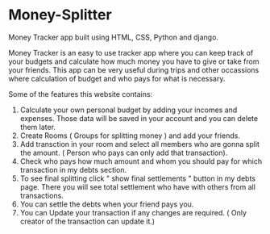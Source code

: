 # Money-Splitter
Money Tracker app built using HTML, CSS, Python and django.

Money Tracker is an easy to use tracker app where you can keep track of your budgets and calculate how much money you have to give or take from your friends. This app can be very useful during trips and other occassions where calculation of budget and who pays for what is necessary.

Some of the features this website contains:
1. Calculate your own personal budget by adding your incomes and expenses. Those data will be saved in your account and you can delete them later.
2. Create Rooms ( Groups for splitting money ) and add your friends.
3. Add transction in your room and select all members who are gonna split the amount. ( Person who pays can only add that transaction).
4. Check who pays how much amount and whom you should pay for which transaction in my debts section.
5. To see final splitting click " show final settlements " button in my debts page. There you will see total settlement who have with others from all transactions.
6. You can settle the debts when your friend pays you.
7. You can Update your transaction if any changes are required. ( Only creator of the transaction can update it.)




